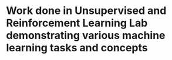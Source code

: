 # Work done in Unsupervised and Reinforcement Learning Lab demonstrating various machine learning tasks and concepts
